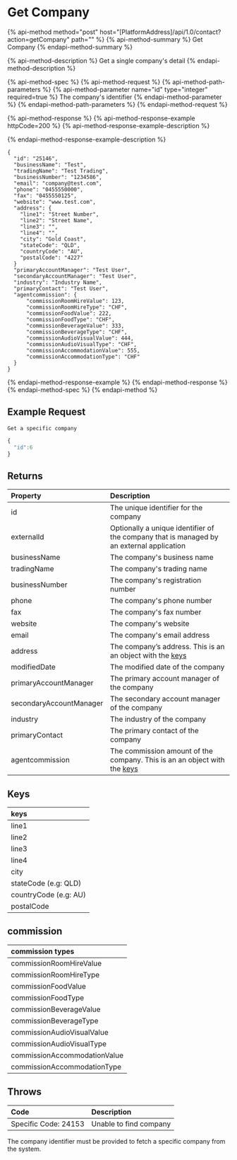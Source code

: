 # Get Company

{% api-method method="post" host="\[PlatformAddress\]/api/1.0/contact?action=getCompany" path="" %}
{% api-method-summary %}
Get Company
{% endapi-method-summary %}

{% api-method-description %}
Get a single company's detail
{% endapi-method-description %}

{% api-method-spec %}
{% api-method-request %}
{% api-method-path-parameters %}
{% api-method-parameter name="id" type="integer" required=true %}
The company's identifier
{% endapi-method-parameter %}
{% endapi-method-path-parameters %}
{% endapi-method-request %}

{% api-method-response %}
{% api-method-response-example httpCode=200 %}
{% api-method-response-example-description %}

{% endapi-method-response-example-description %}

```text
{
  "id": "25146",
  "businessName": "Test",
  "tradingName": "Test Trading",
  "businessNumber": "1234586",
  "email": "company@test.com",
  "phone": "0455550000",
  "fax": "0455550125",
  "website": "www.test.com",
  "address": {
    "line1": "Street Number",
    "line2": "Street Name",
    "line3": "",
    "line4": "",
    "city": "Gold Coast",
    "stateCode": "QLD",
    "countryCode": "AU",
    "postalCode": "4227"
  }
  "primaryAccountManager": "Test User",
  "secondaryAccountManager": "Test User",
  "industry": "Industry Name",
  "primaryContact": "Test User",
  "agentcommission": {
      "commissionRoomHireValue": 123,
      "commissionRoomHireType": "CHF",
      "commissionFoodValue": 222,
      "commissionFoodType": "CHF",
      "commissionBeverageValue": 333,
      "commissionBeverageType": "CHF",
      "commissionAudioVisualValue": 444,
      "commissionAudioVisualType": "CHF",
      "commissionAccommodationValue": 555,
      "commissionAccommodationType": "CHF"
  }
}
```
{% endapi-method-response-example %}
{% endapi-method-response %}
{% endapi-method-spec %}
{% endapi-method %}

## Example Request

`Get a specific company`

```javascript
{ 
  "id":6
}
```

## Returns

| Property | Description |
| :--- | :--- |
| id | The unique identifier for the company |
| externalId | Optionally a unique identifier of the company that is managed by an external application |
| businessName | The company's business name |
| tradingName | The company's trading name |
| businessNumber | The company's registration number |
| phone | The company's phone number |
| fax | The company's fax number |
| website | The company's website |
| email | The company's email address |
| address | The company’s address. This is an an object with the [keys](get-company.md#keys) |
| modifiedDate | The modified date of the company |
| primaryAccountManager | The primary account manager of the company |
| secondaryAccountManager | The secondary account manager of the company |
| industry | The industry of the company |
| primaryContact | The primary contact of the company |
| agentcommission | The commission amount of the company. This is an an object with the [keys](get-company.md#commission) |

## Keys

| **keys** |
| :--- |
| line1 |
| line2 |
| line3 |
| line4 |
| city |
| stateCode \(e.g: QLD\) |
| countryCode \(e.g: AU\) |
| postalCode |

## commission

| **commission types** |
| :--- |
| commissionRoomHireValue |
| commissionRoomHireType |
| commissionFoodValue |
| commissionFoodType |
| commissionBeverageValue |
| commissionBeverageType |
| commissionAudioVisualValue |
| commissionAudioVisualType |
| commissionAccommodationValue |
| commissionAccommodationType |

## Throws

| Code | Description |
| :--- | :--- |
| Specific Code: 24153 | Unable to find company |

The company identifier must be provided to fetch a specific company from the system.

